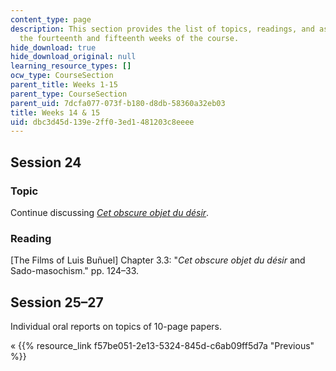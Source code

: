 ```yaml
---
content_type: page
description: This section provides the list of topics, readings, and assignments for
  the fourteenth and fifteenth weeks of the course.
hide_download: true
hide_download_original: null
learning_resource_types: []
ocw_type: CourseSection
parent_title: Weeks 1-15
parent_type: CourseSection
parent_uid: 7dcfa077-073f-b180-d8db-58360a32eb03
title: Weeks 14 & 15
uid: dbc3d45d-139e-2ff0-3ed1-481203c8eeee
---
```


Session 24
----------

### Topic

Continue discussing [_Cet obscure objet du désir_](http://www.imdb.com/title/tt0075824/?ref_=nv_sr_1).

### Reading

\[The Films of Luis Buñuel\] Chapter 3.3: "_Cet obscure objet du désir_ and Sado-masochism." pp. 124–33.

Session 25–27
-------------

Individual oral reports on topics of 10-page papers.

« {{% resource_link f57be051-2e13-5324-845d-c6ab09ff5d7a "Previous" %}}